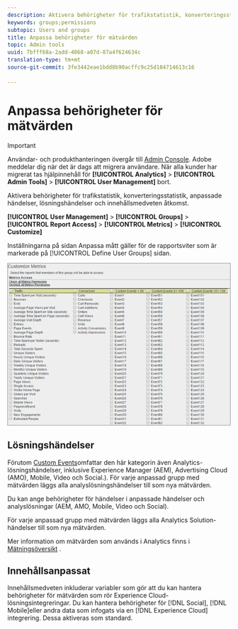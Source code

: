 ```yaml
---
description: Aktivera behörigheter för trafikstatistik, konverteringsstatistik, anpassade händelser, lösningshändelser och innehållsmedveten åtkomst.
keywords: groups;permissions
subtopic: Users and groups
title: Anpassa behörigheter för mätvärden
topic: Admin tools
uuid: 7bfff68a-2add-4068-a07d-87a4f624634c
translation-type: tm+mt
source-git-commit: 3fe3442eae1bdd8b90acffc9c25d184714613c16

---
```



# Anpassa behörigheter för mätvärden

>[!IMPORTANT]
>
>Användar- och produkthanteringen övergår till [Admin Console](https://helpx.adobe.com/se/enterprise/using/admin-console.html). Adobe meddelar dig när det är dags att migrera användare. När alla kunder har migrerat tas hjälpinnehåll för **[!UICONTROL Analytics]** > **[!UICONTROL Admin Tools]** > **[!UICONTROL User Management]** bort.

Aktivera behörigheter för trafikstatistik, konverteringsstatistik, anpassade händelser, lösningshändelser och innehållsmedveten åtkomst.

**[!UICONTROL User Management]** > **[!UICONTROL Groups]** > **[!UICONTROL Report Access]** > **[!UICONTROL Metrics]** > **[!UICONTROL Customize]**

Inställningarna på sidan Anpassa mått gäller för de rapportsviter som är markerade på [!UICONTROL Define User Groups] sidan.

![](assets/customize-metrics.png)

## Lösningshändelser

Förutom [Custom Events](https://docs.adobe.com/content/help/en/analytics/implementation/vars/page-vars/events/event-serialization.html)omfattar den här kategorin även Analytics-lösningshändelser, inklusive Experience Manager (AEM), Advertising Cloud (AMO), Mobile, Video och Social.). För varje anpassad grupp med mätvärden läggs alla analyslösningshändelser till som nya mätvärden.

Du kan ange behörigheter för händelser i anpassade händelser och analyslösningar (AEM, AMO, Mobile, Video och Social).

För varje anpassad grupp med mätvärden läggs alla Analytics Solution-händelser till som nya mätvärden.

Mer information om mätvärden som används i Analytics finns i [Mätningsöversikt](/help/components/c-variables/c-metrics/metricslist.md) .

## Innehållsanpassat

Innehållsmedveten inkluderar variabler som gör att du kan hantera behörigheter för mätvärden som rör Experience Cloud-lösningsintegreringar. Du kan hantera behörigheter för [!DNL Social], [!DNL Mobile]eller andra data som infogats via en [!DNL Experience Cloud] integrering. Dessa aktiveras som standard.
